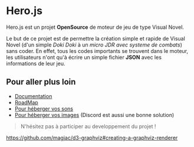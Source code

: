 # Hero.js

Hero.js est un projet **OpenSource** de moteur de jeu de type Visual Novel.

Le but de ce projet est de permettre la création simple et rapide de Visual Novel (d'un simple *Doki Doki* à un *micro JDR avec systeme de combats*) sans coder.
En effet, tous les codes importants se trouvent dans le moteur, les utilisateurs n'ont qu'à écrire un simple fichier **JSON** avec les informations de leur jeu.


## Pour aller plus loin

* [Documentation](https://github.com/ArthurTakase/Heros.js/wiki)
* [RoadMap](https://github.com/ArthurTakase/Heros.js/projects/1)
* [Pour héberger vos sons](https://jukehost.co.uk/)
* [Pour héberger vos images](https://www.zupimages.net/) (Discord est aussi une bonne solution)

> N'hésitez pas à participer au developpement du projet !

https://github.com/magjac/d3-graphviz#creating-a-graphviz-renderer